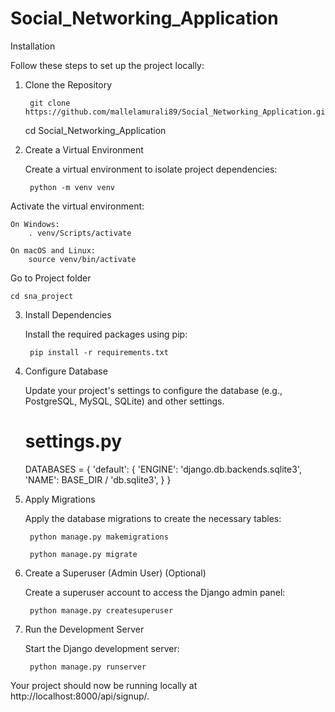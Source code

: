 # Social_Networking_Application

Installation

Follow these steps to set up the project locally:

1. Clone the Repository

        git clone https://github.com/mallelamurali89/Social_Networking_Application.git

    cd Social_Networking_Application

2. Create a Virtual Environment

    Create a virtual environment to isolate project dependencies:

        python -m venv venv

Activate the virtual environment:

    On Windows:
        . venv/Scripts/activate

    On macOS and Linux:
        source venv/bin/activate

Go to Project folder

    cd sna_project

3. Install Dependencies

    Install the required packages using pip:

        pip install -r requirements.txt

4. Configure Database

    Update your project's settings to configure the database (e.g., PostgreSQL, MySQL, SQLite) and other settings.

    # settings.py

    DATABASES = {
        'default': {
            'ENGINE': 'django.db.backends.sqlite3',
            'NAME': BASE_DIR / 'db.sqlite3',
        }
    }

5. Apply Migrations

    Apply the database migrations to create the necessary tables:

        python manage.py makemigrations

        python manage.py migrate

6. Create a Superuser (Admin User) (Optional)

    Create a superuser account to access the Django admin panel:

        python manage.py createsuperuser

7. Run the Development Server

    Start the Django development server:

        python manage.py runserver

Your project should now be running locally at http://localhost:8000/api/signup/.



